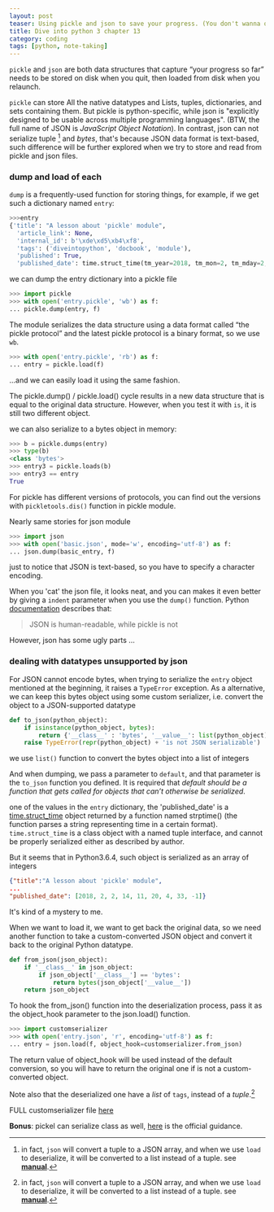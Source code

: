 ```yaml
---
layout: post
teaser: Using pickle and json to save your progress. (You don't wanna quit your game and lose your progress ever since!)
title: Dive into python 3 chapter 13
category: coding
tags: [python, note-taking]
---
```

`pickle` and `json` are both data structures that capture “your
progress so far” needs to be stored on disk when you quit, then loaded from disk when you relaunch.

`pickle` can store All the native datatypes and Lists, tuples, dictionaries, and sets containing them. But pickle is python-specific, while json is "explicitly designed to be usable across multiple programming languages". (BTW, the full name of JSON is _JavaScript Object Notation_). In contrast, json can not serialize tuple [^1] and _bytes_, that's because JSON data format is text-based, such difference will be further explored when we try to store and read from pickle and json files.

### dump and load of each
`dump` is a frequently-used function for storing things, for example, if we get such a dictionary named `entry`:
~~~python
>>>entry
{'title': "A lesson about 'pickle' module",
  'article_link': None,
  'internal_id': b'\xde\xd5\xb4\xf8',
  'tags': ('diveintopython', 'docbook', 'module'),
  'published': True,
  'published_date': time.struct_time(tm_year=2018, tm_mon=2, tm_mday=2, tm_hour=14, tm_min=11, tm_sec=20, tm_wday=4, tm_yday=33, tm_isdst=-1)}
~~~  
we can dump the entry dictionary into a pickle file
~~~python
>>> import pickle
>>> with open('entry.pickle', 'wb') as f:
... pickle.dump(entry, f)
~~~  
The module serializes the data structure using a data format called “the pickle protocol” and the latest pickle protocol is a binary format, so we use `wb`.
~~~python
>>> with open('entry.pickle', 'rb') as f:
... entry = pickle.load(f)
~~~  
...and we can easily load it using the same fashion.

The pickle.dump() / pickle.load() cycle results in a new data structure that is equal to the original data structure. However, when you test it with `is`, it is still two different object.

we can also serialize to a bytes object in memory:
~~~python
>>> b = pickle.dumps(entry)
>>> type(b)
<class 'bytes'>
>>> entry3 = pickle.loads(b)
>>> entry3 == entry
True
~~~
For pickle has different versions of protocols, you can find out the versions with `pickletools.dis()` function in pickle module.

Nearly same stories for json module
~~~python
>>> import json
>>> with open('basic.json', mode='w', encoding='utf-8') as f:
... json.dump(basic_entry, f)
~~~
just to notice that JSON is text-based, so you have to specify a character encoding.

When you 'cat' the json file, it looks neat, and you can makes it even better by giving a `indent` parameter when you use the `dump()` function. Python [documentation][diff] describes that:
>JSON is human-readable, while pickle is not

However, json has some ugly parts ...
### dealing with datatypes unsupported by json #
For JSON cannot encode bytes, when trying to serialize the `entry` object mentioned at the beginning, it raises a `TypeError` exception. As a alternative, we can keep this bytes object using some custom serializer, i.e. convert the object to a JSON-supported
datatype
~~~python
def to_json(python_object):
    if isinstance(python_object, bytes):
        return {'__class__' : 'bytes', '__value__': list(python_object)}
    raise TypeError(repr(python_object) + 'is not JSON serializable')
~~~
we use `list()` function to convert the bytes object into a list of integers

And when dumping, we pass a parameter to `default`, and that parameter is the `to_json` function you defined. It is required that _default should be a function that gets called for objects that can’t otherwise be serialized_.

one of the values in the `entry` dictionary, the 'published_date' is a [time.struct_time][sttime] object returned by a function named strptime() (the function parses a string representing time in a certain format). `time.struct_time` is a class object with a named tuple interface, and cannot be properly serialized either as described by author.

 But it seems that in Python3.6.4, such object is serialized as an array of integers
~~~json
{"title":"A lesson about 'pickle' module",
...
"published_date": [2018, 2, 2, 14, 11, 20, 4, 33, -1]}
~~~
It's kind of a mystery to me.

When we want to load it, we want to get back the original data, so we need another function to take a custom-converted JSON object and convert it back to the original Python datatype.
~~~python
def from_json(json_object):
    if '__class__' in json_object:
        if json_object['__class__'] == 'bytes':
            return bytes(json_object['__value__'])
    return json_object
~~~

To hook the from_json() function into the deserialization process, pass it as the object_hook parameter to the json.load() function.
~~~python
>>> import customserializer
>>> with open('entry.json', 'r', encoding='utf-8') as f:
... entry = json.load(f, object_hook=customserializer.from_json)
~~~
The return value of object_hook will be used instead of the default conversion, so you will have to return the original one if is not a custom-converted object.

Note also that the deserialized one have a _list_ of `tags`, instead of a _tuple_.[^1]

FULL customserializer file [here][src]

**Bonus**: pickel can serialize class as well, [here][picl] is the official guidance.

[^1]: in fact, `json` will convert a tuple to a JSON array, and when we use `load` to deserialize, it will be converted to a list instead of a tuple. see [**manual**][jsload].

[jsload]:https://docs.python.org/3/library/json.html#json.load
[diff]:https://docs.python.org/3/library/pickle.html#comparison-with-json
[sttime]:https://docs.python.org/3/library/time.html#time.struct_time
[picl]:https://docs.python.org/3/library/pickle.html#pickling-class-instances
[src]:https://github.com/star-du/star-du.github.io/blob/master/sourcefile/customserializer.py
